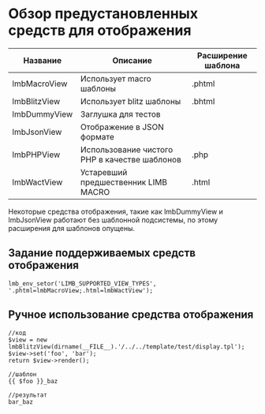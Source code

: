 # Обзор предустановленных средств для отображения
Название | Описание	| Расширение шаблона
---------|----------|-------------------
lmbMacroView | Использует macro шаблоны	| .phtml
lmbBlitzView	| Использует blitz шаблоны	| .bhtml
lmbDummyView	| Заглушка для тестов
lmbJsonView	| Отображение в JSON формате
lmbPHPView	| Использование чистого PHP в качестве шаблонов	| .php
lmbWactView |	Устаревший предшественник LIMB MACRO | .html

Некоторые средства отображения, такие как lmbDummyView и lmbJsonView работают без шаблонной подсистемы, по этому расширения для шаблонов опущены.

## Задание поддерживаемых средств отображения

    lmb_env_setor('LIMB_SUPPORTED_VIEW_TYPES', '.phtml=lmbMacroView;.html=lmbWactView');

## Ручное использование средства отображения

    //код
    $view = new lmbBlitzView(dirname(__FILE__).'/../../template/test/display.tpl');
    $view->set('foo', 'bar');
    return $view->render();
 
    //шаблон
    {{ $foo }}_baz
 
    //результат
    bar_baz
